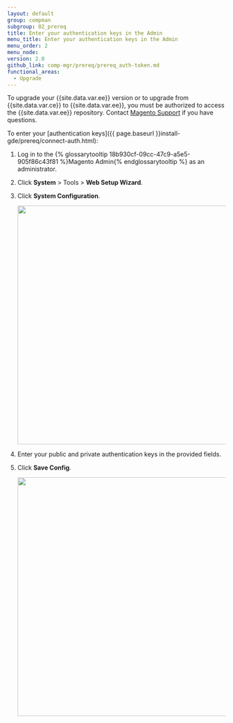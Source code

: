 ```yaml
---
layout: default
group: compman
subgroup: 02_prereq
title: Enter your authentication keys in the Admin
menu_title: Enter your authentication keys in the Admin
menu_order: 2
menu_node:
version: 2.0
github_link: comp-mgr/prereq/prereq_auth-token.md
functional_areas:
  - Upgrade
---
```


<div class="bs-callout bs-callout-info" id="info">
	<p>To upgrade your {{site.data.var.ee}} version or to upgrade from {{site.data.var.ce}} to {{site.data.var.ee}}, you must be authorized to access the  {{site.data.var.ee}} repository. Contact <a href="http://support.magentocommerce.com" target="&#95;blank">Magento Support</a> if you have questions.</p>
</div>

To enter your [authentication keys]({{ page.baseurl }}install-gde/prereq/connect-auth.html):

1.	Log in to the {% glossarytooltip 18b930cf-09cc-47c9-a5e5-905f86c43f81 %}Magento Admin{% endglossarytooltip %} as an administrator.
2.	Click **System** > Tools > **Web Setup Wizard**.
3.	Click **System Configuration**.

	<img src="{{ site.baseurl }}/common/images/cman_system-config.png" width="550px">

4.	Enter your public and private authentication keys in the provided fields.
5.	Click **Save Config**.

	<img src="{{ site.baseurl }}/common/images/cman_keys.png" width="550px">
